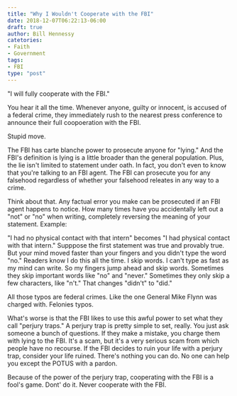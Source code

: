 ```yaml
---
title: "Why I Wouldn't Cooperate with the FBI"
date: 2018-12-07T06:22:13-06:00
draft: true
author: Bill Hennessy
catetories: 
- Faith
- Government
tags:
- FBI
type: "post"
---
```


"I will fully cooperate with the FBI."

You hear it all the time. Whenever anyone, guilty or innocent, is accused of a federal crime, they immediately rush to the nearest press conference to announce their full coopoeration with the FBI.

Stupid move. 

The FBI has carte blanche power to prosecute anyone for "lying." And the FBI's definition is lying is a little broader than the general population. Plus, the lie isn't limited to statement under oath. In fact, you don't even to know that you're talking to an FBI agent. The FBI can prosecute you for any falsehood regardless of whether your falsehood releates in any way to a crime. 

Think about that. Any factual error you make can be prosecuted if an FBI agent happens to notice. How many times have you accidentally left out a "not" or "no" when writing, completely reversing the meaning of your statement. Example:

"I had no physical contact with that intern" becomes "I had physical contact with that intern." Supppose the first statement was true and provably true. But your mind moved faster than your fingers and you didn't type the word "no." Readers know I do this all the time. I skip words. I can't type as fast as my mind can write. So my fingers jump ahead and skip words. Sometimes they skip important words like "no" and "never." Sometimes they only skip a few characters, like "n't." That changes "didn't" to "did." 

All those typos are federal crimes. Like the one General Mike Flynn was charged with. Felonies typos. 

What's worse is that the FBI likes to use this awful power to set what they call "perjury traps." A perjury trap is pretty simple to set, really. You just ask someone a bunch of questions. If they make a mistake, you charge them with lying to the FBI. It's a scam, but it's a very serious scam from which people have no recourse. If the FBI decides to ruin your life with a perjury trap, consider your life ruined. There's nothing you can do. No one can help you except the POTUS with a pardon. 

Because of the power of the perjury trap, cooperating with the FBI is a fool's game. Dont' do it. Never cooperate with the FBI. 


